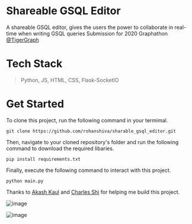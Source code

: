 # Shareable GSQL Editor
A shareable GSQL editor, gives the users the power to collaborate in real-time when writing GSQL queries
Submission for 2020 Graphathon [@TigerGraph](https://github.com/tigergraph)
# Tech Stack 
> Python, JS, HTML, CSS, Flask-SocketIO

# Get Started 
To clone this project, run the following command in your termimal. 
```
git clone https://github.com/rohanshiva/sharable_gsql_editor.git
```
Then, navigate to your cloned repository's folder and run the following command to download the required libaries.
```
pip install requirements.txt
```
Finally, execute the following command to interact with this project. 
```
python main.py
```

Thanks to [Akash Kaul](https://github.com/akash-kaul) and [Charles Shi](https://github.com/CharlesShi12) for helping me build this project.

![image](https://user-images.githubusercontent.com/20916697/92420271-0904e600-f138-11ea-86d5-5300324feac4.png)

![image](https://user-images.githubusercontent.com/20916697/92420291-233ec400-f138-11ea-9438-38ee58941e0f.png)

